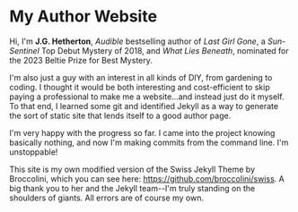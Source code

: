 # My Author Website

Hi, I'm **J.G. Hetherton**, *Audible* bestselling author of *Last Girl Gone*, a *Sun-Sentinel* Top Debut Mystery of 2018, and *What Lies Beneath*, nominated for the 2023 Beltie Prize for Best Mystery.

I'm also just a guy with an interest in all kinds of DIY, from gardening to coding. I thought it would be both interesting and cost-efficient to skip paying a professional to make me a website...and instead just do it myself. To that end, I learned some git and identified Jekyll as a way to generate the sort of static site that lends itself to a good author page.

I'm very happy with the progress so far. I came into the project knowing basically nothing, and now I'm making commits from the command line. I'm unstoppable!

This site is my own modified version of the Swiss Jekyll Theme by Broccolini, which you can see here: https://github.com/broccolini/swiss. A big thank you to her and the Jekyll team--I'm truly standing on the shoulders of giants. All errors are of course my own.